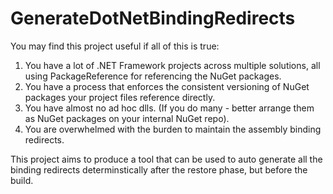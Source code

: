 # GenerateDotNetBindingRedirects

You may find this project useful if all of this is true:
1. You have a lot of .NET Framework projects across multiple solutions, all using PackageReference for referencing the NuGet packages.
1. You have a process that enforces the consistent versioning of NuGet packages your project files reference directly.
1. You have almost no ad hoc dlls. (If you do many - better arrange them as NuGet packages on your internal NuGet repo).
1. You are overwhelmed with the burden to maintain the assembly binding redirects.

This project aims to produce a tool that can be used to auto generate all the binding redirects determinstically after the restore phase, but before the build.
